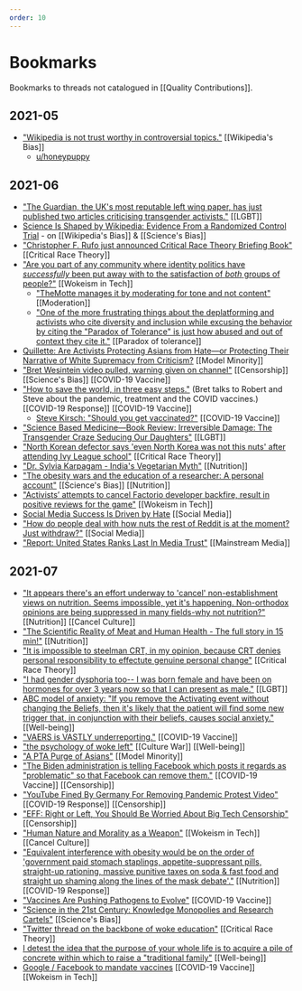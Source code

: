 ```yaml
---
order: 10
---
```

# Bookmarks

Bookmarks to threads not catalogued in [[Quality Contributions]].

## 2021-05

- ["Wikipedia is not trust worthy in controversial topics."](https://old.reddit.com/r/TheMotte/comments/n3pe45/culture_war_roundup_for_the_week_of_may_03_2021/gxapezx/?context=3) [[Wikipedia's Bias]]
  - [u/honeypuppy](https://old.reddit.com/r/TheMotte/comments/iseo9j/culture_war_roundup_for_the_week_of_september_14/g5r8iit/)

## 2021-06

- ["The Guardian, the UK's most reputable left wing paper, has just published two articles criticising transgender activists."](https://old.reddit.com/r/TheMotte/comments/nu5kvj/culture_war_roundup_for_the_week_of_june_07_2021/h0yr02g/) [[LGBT]]
- [Science Is Shaped by Wikipedia: Evidence From a Randomized Control Trial](https://old.reddit.com/r/TheMotte/comments/nu5kvj/culture_war_roundup_for_the_week_of_june_07_2021/h0vvm02/) - on [[Wikipedia's Bias]] & [[Science's Bias]]
- ["Christopher F. Rufo just announced Critical Race Theory Briefing Book"](https://old.reddit.com/r/TheMotte/comments/nu5kvj/culture_war_roundup_for_the_week_of_june_07_2021/h0y689r/) [[Critical Race Theory]]
- ["Are you part of any community where identity politics have _successfully_ been put away with to the satisfaction of _both_ groups of people?"](https://old.reddit.com/r/TheMotte/comments/nu5kvj/culture_war_roundup_for_the_week_of_june_07_2021/h12xi39/) [[Wokeism in Tech]]
  - ["TheMotte manages it by moderating for tone and not content"](https://old.reddit.com/r/TheMotte/comments/nu5kvj/culture_war_roundup_for_the_week_of_june_07_2021/h133ury/?context=3) [[Moderation]]
  - ["One of the more frustrating things about the deplatforming and activists who cite diversity and inclusion while excusing the behavior by citing the "Paradox of Tolerance" is just how abused and out of context they cite it."](https://old.reddit.com/r/TheMotte/comments/nu5kvj/culture_war_roundup_for_the_week_of_june_07_2021/h13q102/?context=3) [[Paradox of tolerance]]
- [Quillette: Are Activists Protecting Asians from Hate—or Protecting Their Narrative of White Supremacy from Criticism?](https://old.reddit.com/r/TheMotte/comments/nu5kvj/culture_war_roundup_for_the_week_of_june_07_2021/h13d258/) [[Model Minority]] 
- ["Bret Wesintein video pulled, warning given on channel"](https://old.reddit.com/r/TheMotte/comments/nu5kvj/culture_war_roundup_for_the_week_of_june_07_2021/h1j8vuc/?sort=confidence) [[Censorship]] [[Science's Bias]] [[COVID-19 Vaccine]]
- ["How to save the world, in three easy steps."](https://old.reddit.com/r/TheMotte/comments/nysb51/how_to_save_the_world_in_three_easy_steps/) (Bret talks to Robert and Steve about the pandemic, treatment and the COVID vaccines.) [[COVID-19 Response]] [[COVID-19 Vaccine]]
  - [Steve Kirsch: "Should you get vaccinated?"](https://old.reddit.com/r/TheMotte/comments/nysb51/how_to_save_the_world_in_three_easy_steps/h1pnewk/?context=3) [[COVID-19 Vaccine]]
- ["Science Based Medicine—Book Review: Irreversible Damage: The Transgender Craze Seducing Our Daughters"](https://old.reddit.com/r/TheMotte/comments/nzg9y4/culture_war_roundup_for_the_week_of_june_14_2021/h1vbfbq/) [[LGBT]]
- ["North Korean defector says 'even North Korea was not this nuts' after attending Ivy League school"](https://old.reddit.com/r/TheMotte/comments/nzg9y4/culture_war_roundup_for_the_week_of_june_14_2021/h1tlnve/) [[Critical Race Theory]]
- ["Dr. Sylvia Karpagam - India's Vegetarian Myth"](https://old.reddit.com/r/TheMotte/comments/o4jm4y/dr_sylvia_karpagam_indias_vegetarian_myth/?sort=confidence) [[Nutrition]] 
- ["The obesity wars and the education of a researcher: A personal account"](https://old.reddit.com/r/TheMotte/comments/o4syry/the_obesity_wars_and_the_education_of_a/?sort=confidence) [[Science's Bias]] [[Nutrition]]
- ["Activists’ attempts to cancel Factorio developer backfire, result in positive reviews for the game"](https://old.reddit.com/r/TheMotte/comments/o4ooc7/culture_war_roundup_for_the_week_of_june_21_2021/h2ojo11/) [[Wokeism in Tech]]
- [Social Media Success Is Driven by Hate](https://old.reddit.com/r/TheMotte/comments/o4ooc7/culture_war_roundup_for_the_week_of_june_21_2021/h323bnt/?context=3) [[Social Media]]
- ["How do people deal with how nuts the rest of Reddit is at the moment? Just withdraw?"](https://www.reddit.com/r/TheMotte/comments/o8rfec/smallscale_question_sunday_for_june_27_2021/h392ulb/?sort=confidence) [[Social Media]]
- ["Report: United States Ranks Last In Media Trust"](https://www.reddit.com/r/TheMotte/comments/o4ooc7/culture_war_roundup_for_the_week_of_june_21_2021/h35xpzj/?context=3) [[Mainstream Media]]

## 2021-07

- ["It appears there's an effort underway to 'cancel' non-establishment views on nutrition. Seems impossible, yet it's happening. Non-orthodox opinions are being suppressed in many fields-why not nutrition?"](https://old.reddit.com/r/TheMotte/comments/o9edtt/culture_war_roundup_for_the_week_of_june_28_2021/h3nq1ae/?sort=confidence) [[Nutrition]] [[Cancel Culture]]
- ["The Scientific Reality of Meat and Human Health - The full story in 15 min!"](https://np.reddit.com/r/TheMotte/comments/o9edtt/culture_war_roundup_for_the_week_of_june_28_2021/h3wek24/) [[Nutrition]]
- ["It is impossible to steelman CRT, in my opinion, because CRT denies personal responsibility to effectute genuine personal change"](https://np.reddit.com/r/TheMotte/comments/oe16bz/culture_war_roundup_for_the_week_of_july_05_2021/h44f20v/?context=2) [[Critical Race Theory]]
- ["I had gender dysphoria too-- I was born female and have been on hormones for over 3 years now so that I can present as male."](https://old.reddit.com/r/TheMotte/comments/ofnhc4/prediction_gender_affirmation_will_be_abolished/h4e72eb/?sort=confidence) [[LGBT]]
- [ABC model of anxiety: "If you remove the Activating event without changing the Beliefs, then it's likely that the patient will find some new trigger that, in conjunction with their beliefs, causes social anxiety."](https://old.reddit.com/r/TheMotte/comments/ofnhc4/prediction_gender_affirmation_will_be_abolished/h4gk22k/?sort=confidence&context=3) [[Well-being]]
- ["VAERS is VASTLY underreporting."](https://old.reddit.com/r/TheMotte/comments/oe16bz/culture_war_roundup_for_the_week_of_july_05_2021/h4hwpi1/) [[COVID-19 Vaccine]]
- ["the psychology of woke left"](https://www.reddit.com/r/TheMotte/comments/o9edtt/culture_war_roundup_for_the_week_of_june_28_2021/h3bqz4l/) [[Culture War]] [[Well-being]]
- ["A PTA Purge of Asians"](https://old.reddit.com/r/TheMotte/comments/oilgzl/culture_war_roundup_for_the_week_of_july_12_2021/h58cpx6/) [[Model Minority]]
- ["The Biden administration is telling Facebook which posts it regards as "problematic" so that Facebook can remove them."](https://old.reddit.com/r/TheMotte/comments/oilgzl/culture_war_roundup_for_the_week_of_july_12_2021/h5bls83/) [[COVID-19 Vaccine]] [[Censorship]]
- ["YouTube Fined By Germany For Removing Pandemic Protest Video"](https://old.reddit.com/r/TheMotte/comments/oilgzl/culture_war_roundup_for_the_week_of_july_12_2021/h5igl9z/) [[COVID-19 Response]] [[Censorship]]
- ["EFF: Right or Left, You Should Be Worried About Big Tech Censorship"](https://old.reddit.com/r/TheMotte/comments/oilgzl/culture_war_roundup_for_the_week_of_july_12_2021/h5panvb/) [[Censorship]]
- ["Human Nature and Morality as a Weapon"](https://old.reddit.com/r/TheMotte/comments/on89vw/culture_war_roundup_for_the_week_of_july_19_2021/h698oqb/) [[Wokeism in Tech]] [[Cancel Culture]]
- ["Equivalent interference with obesity would be on the order of 'government paid stomach staplings, appetite-suppressant pills, straight-up rationing, massive punitive taxes on soda & fast food and straight up shaming along the lines of the mask debate'."](https://old.reddit.com/r/TheMotte/comments/on89vw/culture_war_roundup_for_the_week_of_july_19_2021/h6jz7w4/?context=5) [[Nutrition]] [[COVID-19 Response]]
- ["Vaccines Are Pushing Pathogens to Evolve"](https://old.reddit.com/r/TheMotte/comments/orsvle/culture_war_roundup_for_the_week_of_july_26_2021/h6mr01h/?context=3) [[COVID-19 Vaccine]]
- ["Science in the 21st Century: Knowledge Monopolies and Research Cartels"](https://old.reddit.com/r/TheMotte/comments/orsvle/culture_war_roundup_for_the_week_of_july_26_2021/h6uhpec/) [[Science's Bias]]
- ["Twitter thread on the backbone of woke education"](https://old.reddit.com/r/TheMotte/comments/orsvle/culture_war_roundup_for_the_week_of_july_26_2021/h6woer9/) [[Critical Race Theory]]
- [I detest the idea that the purpose of your whole life is to acquire a pile of concrete within which to raise a "traditional family"](https://old.reddit.com/r/TheMotte/comments/orsvle/culture_war_roundup_for_the_week_of_july_26_2021/h6xej3p/) [[Well-being]]
- [Google / Facebook to mandate vaccines](https://old.reddit.com/r/TheMotte/comments/orsvle/culture_war_roundup_for_the_week_of_july_26_2021/h6vllcl/) [[COVID-19 Vaccine]] [[Wokeism in Tech]]